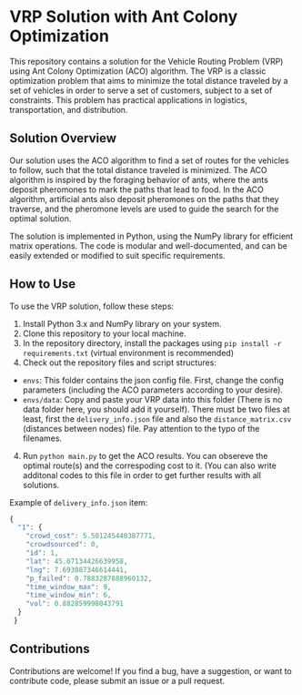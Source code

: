 # VRP Solution with Ant Colony Optimization

This repository contains a solution for the Vehicle Routing Problem (VRP) using Ant Colony Optimization (ACO) algorithm. The VRP is a classic optimization problem that aims to minimize the total distance traveled by a set of vehicles in order to serve a set of customers, subject to a set of constraints. This problem has practical applications in logistics, transportation, and distribution.

## Solution Overview

Our solution uses the ACO algorithm to find a set of routes for the vehicles to follow, such that the total distance traveled is minimized. The ACO algorithm is inspired by the foraging behavior of ants, where the ants deposit pheromones to mark the paths that lead to food. In the ACO algorithm, artificial ants also deposit pheromones on the paths that they traverse, and the pheromone levels are used to guide the search for the optimal solution.

The solution is implemented in Python, using the NumPy library for efficient matrix operations. The code is modular and well-documented, and can be easily extended or modified to suit specific requirements.

## How to Use

To use the VRP solution, follow these steps:

1. Install Python 3.x and NumPy library on your system.
2. Clone this repository to your local machine.
3. In the repository directory, install the packages using `pip install -r requirements.txt` (virtual environment is recommended)
3. Check out the repository files and script structures:
- `envs`: This folder contains the json config file. First, change the config parameters (including the ACO parameters according to your desire).
- `envs/data`: Copy and paste your VRP data into this folder (There is no data folder here, you should add it yourself). There must be two files at least, first the `delivery_info.json` file and also the `distance_matrix.csv` (distances between nodes) file. Pay attention to the typo of the filenames.
4. Run `python main.py` to get the ACO results. You can obsereve the optimal route(s) and the correspoding cost to it. (You can also write additonal codes to this file in order to get further results with all solutions.

Example of `delivery_info.json` item:

```javascript
{
  "1": {
    "crowd_cost": 5.501245440387771,
    "crowdsourced": 0,
    "id": 1,
    "lat": 45.07134426639958,
    "lng": 7.693087346614441,
    "p_failed": 0.7883287888960132,
    "time_window_max": 9,
    "time_window_min": 6,
    "vol": 0.882859998043791
  }
 }
```

## Contributions

Contributions are welcome! If you find a bug, have a suggestion, or want to contribute code, please submit an issue or a pull request.
